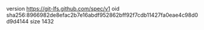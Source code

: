 version https://git-lfs.github.com/spec/v1
oid sha256:8966982de8efac2b7e16abdf952862bff92f7cdb11427fa0eae4c98d0d9d4144
size 1432
